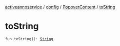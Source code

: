 [activeannoservice](../../index.md) / [config](../index.md) / [PopoverContent](index.md) / [toString](./to-string.md)

# toString

`fun toString(): `[`String`](https://kotlinlang.org/api/latest/jvm/stdlib/kotlin/-string/index.html)